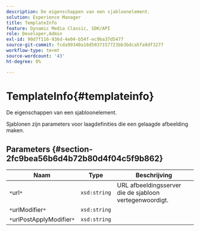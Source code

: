 ```yaml
---
description: De eigenschappen van een sjabloonelement.
solution: Experience Manager
title: TemplateInfo
feature: Dynamic Media Classic, SDK/API
role: Developer,Admin
exl-id: 90d7f116-936d-4e04-b54f-ec9ba37d5477
source-git-commit: fcda99340a18d5037157723bb3bdca5fa9df3277
workflow-type: tm+mt
source-wordcount: '43'
ht-degree: 0%

---
```


# TemplateInfo{#templateinfo}

De eigenschappen van een sjabloonelement.

Sjablonen zijn parameters voor laagdefinities die een gelaagde afbeelding maken.

## Parameters {#section-2fc9bea56b6d4b72b80d4f04c5f9b862}

| Naam | Type | Beschrijving |
|---|---|---|
| `*`url`*` | `xsd:string` | URL afbeeldingsserver die de sjabloon vertegenwoordigt. |
| `*`urlModifier`*` | `xsd:string` |  |
| `*`urlPostApplyModifier`*` | `xsd:string` |  |

